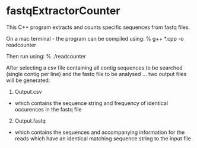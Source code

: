 # fastqExtractorCounter


This C++ program extracts and counts specific sequences from fastq files.

On a mac terminal - the program can be compiled using:
% g++ *.cpp -o readcounter

Then run using:
% ./readcounter  

After selecting a csv file containing all contig sequences to be searched (single contig per line) and the fastq file to be analysed ... two output files will be generated:
1) Output.csv 
- which contains the sequence string and frequency of identical occurences in the fastq file
2) Output.fastq
- which contains the sequences and accompanying information for the reads which have an identical matching sequence string to the input file
